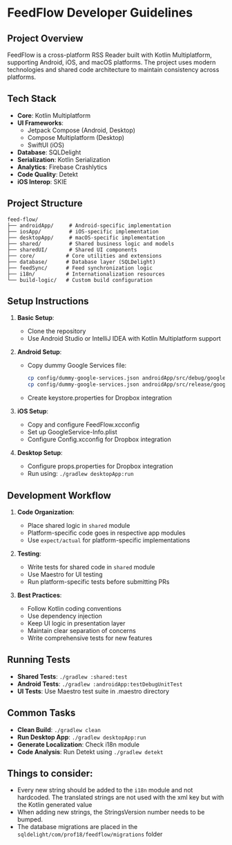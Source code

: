 # FeedFlow Developer Guidelines

## Project Overview
FeedFlow is a cross-platform RSS Reader built with Kotlin Multiplatform,
supporting Android, iOS, and macOS platforms. 
The project uses modern technologies and shared code architecture to maintain
consistency across platforms.

## Tech Stack
- **Core**: Kotlin Multiplatform
- **UI Frameworks**: 
  - Jetpack Compose (Android, Desktop)
  - Compose Multiplatform (Desktop)
  - SwiftUI (iOS)
- **Database**: SQLDelight
- **Serialization**: Kotlin Serialization
- **Analytics**: Firebase Crashlytics
- **Code Quality**: Detekt
- **iOS Interop**: SKIE

## Project Structure
```
feed-flow/
├── androidApp/     # Android-specific implementation
├── iosApp/         # iOS-specific implementation
├── desktopApp/     # macOS-specific implementation
├── shared/         # Shared business logic and models
├── sharedUI/       # Shared UI components
├── core/          # Core utilities and extensions
├── database/      # Database layer (SQLDelight)
├── feedSync/      # Feed synchronization logic
├── i18n/          # Internationalization resources
└── build-logic/   # Custom build configuration
```

## Setup Instructions
1. **Basic Setup**:
   - Clone the repository
   - Use Android Studio or IntelliJ IDEA with Kotlin Multiplatform support

2. **Android Setup**:
   - Copy dummy Google Services file:
     ```bash
     cp config/dummy-google-services.json androidApp/src/debug/google-services.json
     cp config/dummy-google-services.json androidApp/src/release/google-services.json
     ```
   - Create keystore.properties for Dropbox integration

3. **iOS Setup**:
   - Copy and configure FeedFlow.xcconfig
   - Set up GoogleService-Info.plist
   - Configure Config.xcconfig for Dropbox integration

4. **Desktop Setup**:
   - Configure props.properties for Dropbox integration
   - Run using: `./gradlew desktopApp:run`

## Development Workflow
1. **Code Organization**:
   - Place shared logic in `shared` module
   - Platform-specific code goes in respective app modules
   - Use `expect/actual` for platform-specific implementations

2. **Testing**:
   - Write tests for shared code in `shared` module
   - Use Maestro for UI testing
   - Run platform-specific tests before submitting PRs

3. **Best Practices**:
   - Follow Kotlin coding conventions
   - Use dependency injection
   - Keep UI logic in presentation layer
   - Maintain clear separation of concerns
   - Write comprehensive tests for new features

## Running Tests
- **Shared Tests**: `./gradlew :shared:test`
- **Android Tests**: `./gradlew :androidApp:testDebugUnitTest`
- **UI Tests**: Use Maestro test suite in .maestro directory

## Common Tasks
- **Clean Build**: `./gradlew clean`
- **Run Desktop App**: `./gradlew desktopApp:run`
- **Generate Localization**: Check i18n module
- **Code Analysis**: Run Detekt using `./gradlew detekt`

## Things to consider:
- Every new string should be added to the `i18n` module and not hardcoded. The translated strings are not used with the xml key but with the Kotlin generated value 
- When adding new strings, the StringsVersion number needs to be bumped.
- The database migrations are placed in the `sqldelight/com/prof18/feedflow/migrations` folder